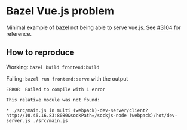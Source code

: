 # Bazel Vue.js problem

Minimal example of bazel not being able to serve vue.js. 
See [#3104](https://github.com/bazelbuild/rules_nodejs/issues/3104) for reference.

## How to reproduce
Working: `bazel build frontend:build` 

Failing: `bazel run frontend:serve` with the output 
```
ERROR  Failed to compile with 1 error

This relative module was not found:

* ./src/main.js in multi (webpack)-dev-server/client?http://10.46.16.83:8080&sockPath=/sockjs-node (webpack)/hot/dev-server.js ./src/main.js
```
